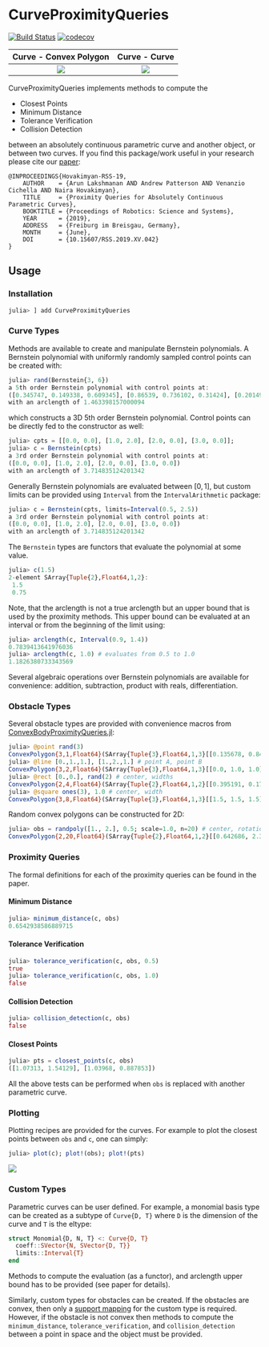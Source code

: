 # CurveProximityQueries

[![Build Status](https://travis-ci.org/arlk/CurveProximityQueries.jl.svg?branch=master)](https://travis-ci.org/arlk/CurveProximityQueries.jl) [![codecov](https://codecov.io/gh/arlk/ConvexBodyProximityQueries.jl/branch/master/graph/badge.svg)](https://codecov.io/gh/arlk/CurveProximityQueries.jl)

Curve - Convex Polygon        |  Curve - Curve
:-------------------------:|:-------------------------:
![](https://github.com/arlk/CurveProximityQueries.jl/raw/master/readme/logo1.gif)  |  ![](https://github.com/arlk/CurveProximityQueries.jl/raw/master/readme/logo2.gif)

CurveProximityQueries implements methods to compute the
 - Closest Points
 - Minimum Distance
 - Tolerance Verification
 - Collision Detection

between an absolutely continuous parametric curve and another object, or between two curves. If you find this package/work useful in your research please cite our [paper](http://www.roboticsproceedings.org/rss15/p42.pdf):
```
@INPROCEEDINGS{Hovakimyan-RSS-19, 
    AUTHOR    = {Arun Lakshmanan AND Andrew Patterson AND Venanzio Cichella AND Naira Hovakimyan}, 
    TITLE     = {Proximity Queries for Absolutely Continuous Parametric Curves}, 
    BOOKTITLE = {Proceedings of Robotics: Science and Systems}, 
    YEAR      = {2019}, 
    ADDRESS   = {Freiburg im Breisgau, Germany}, 
    MONTH     = {June}, 
    DOI       = {10.15607/RSS.2019.XV.042} 
}
```

## Usage

### Installation

```julia
julia> ] add CurveProximityQueries
```

### Curve Types

Methods are available to create and manipulate Bernstein polynomials. A Bernstein polynomial with uniformly randomly sampled control points can be created with:
```julia
julia> rand(Bernstein{3, 6})
a 5th order Bernstein polynomial with control points at:
([0.345747, 0.149338, 0.609345], [0.86539, 0.736102, 0.31424], [0.20149, 0.167441, 0.662126], [0.975667, 0.468056, 0.505278], [0.371533, 0.477992, 0.83668], [0.322821, 0.973494, 0.93129])
with an arclength of 1.463398157000094
```
which constructs a 3D 5th order Bernstein polynomial. Control points can be directly fed to the constructor as well:
```julia
julia> cpts = [[0.0, 0.0], [1.0, 2.0], [2.0, 0.0], [3.0, 0.0]];
julia> c = Bernstein(cpts)
a 3rd order Bernstein polynomial with control points at:
([0.0, 0.0], [1.0, 2.0], [2.0, 0.0], [3.0, 0.0])
with an arclength of 3.714835124201342
```
Generally Bernstein polynomials are evaluated between $[0, 1]$, but custom limits can be provided using `Interval` from the `IntervalArithmetic` package:
```julia
julia> c = Bernstein(cpts, limits=Interval(0.5, 2.5))
a 3rd order Bernstein polynomial with control points at:
([0.0, 0.0], [1.0, 2.0], [2.0, 0.0], [3.0, 0.0])
with an arclength of 3.714835124201342
```
The `Bernstein` types are functors that evaluate the polynomial at some value.
```julia
julia> c(1.5)
2-element SArray{Tuple{2},Float64,1,2}:
 1.5
 0.75
```
Note, that the arclength is not a true arclength but an upper bound that is used by the proximity methods. This upper bound can be evaluated at an interval or from the beginning of the limit using:
```julia
julia> arclength(c, Interval(0.9, 1.4))
0.7839413641976036
julia> arclength(c, 1.0) # evaluates from 0.5 to 1.0
1.1826380733343569
```
Several algebraic operations over Bernstein polynomials are available for convenience: addition, subtraction, product with reals, differentiation.

### Obstacle Types

Several obstacle types are provided with convenience macros from [ConvexBodyProximityQueries.jl](https://github.com/arlk/ConvexBodyProximityQueries.jl):
```julia
julia> @point rand(3)
ConvexPolygon{3,1,Float64}(SArray{Tuple{3},Float64,1,3}[[0.135678, 0.840508, 0.140532]])
julia> @line [0.,1.,1.], [1.,2.,1.] # point A, point B
ConvexPolygon{3,2,Float64}(SArray{Tuple{3},Float64,1,3}[[0.0, 1.0, 1.0], [1.0, 2.0, 1.0]])
julia> @rect [0.,0.], rand(2) # center, widths
ConvexPolygon{2,4,Float64}(SArray{Tuple{2},Float64,1,2}[[0.395191, 0.174093], [-0.395191, 0.174093], [-0.395191, -0.174093], [0.395191, -0.174093]])
julia> @square ones(3), 1.0 # center, width
ConvexPolygon{3,8,Float64}(SArray{Tuple{3},Float64,1,3}[[1.5, 1.5, 1.5], [0.5, 1.5, 1.5], [0.5, 0.5, 1.5], [1.5, 0.5, 1.5], [1.5, 1.5, 0.5], [0.5, 1.5, 0.5], [0.5, 0.5, 0.5], [1.5, 0.5, 0.5]])
```
Random convex polygons can be constructed for 2D:
```julia
julia> obs = randpoly([1., 2.], 0.5; scale=1.0, n=20) # center, rotation; scale, number of vertices
ConvexPolygon{2,20,Float64}(SArray{Tuple{2},Float64,1,2}[[0.642686, 2.36248], [0.622121, 2.34973], [0.42866, 2.06399], [0.412454, 2.0344], [0.454968, 1.98069], [0.499506, 1.92797], [0.599317, 1.82251], [0.62982, 1.79366], [0.659987, 1.76526], [0.733777, 1.71118], [0.87861, 1.63702], [1.07313, 1.54129], [1.46142, 1.68951], [1.46817, 1.72673], [1.48588, 1.85669], [1.46772, 2.06245], [1.3987, 2.23026], [1.30631, 2.4218], [1.20662, 2.61294], [0.88346, 2.47282]])
```
### Proximity Queries
The formal definitions for each of the proximity queries can be found in the paper.

#### Minimum Distance
```julia
julia> minimum_distance(c, obs)
0.6542938586889715
```

#### Tolerance Verification
```julia
julia> tolerance_verification(c, obs, 0.5)
true
julia> tolerance_verification(c, obs, 1.0)
false
```

#### Collision Detection
```julia
julia> collision_detection(c, obs)
false
```

#### Closest Points
```julia
julia> pts = closest_points(c, obs)
([1.07313, 1.54129], [1.03968, 0.887853])
```

All the above tests can be performed when `obs` is replaced with another parametric curve.

### Plotting
Plotting recipes are provided for the curves. For example to plot the closest points between `obs` and `c`, one can simply:
```julia
julia> plot(c); plot!(obs); plot!(pts)
```
![](https://github.com/arlk/CurveProximityQueries.jl/raw/master/readme/example.png)

### Custom Types

Parametric curves can be user defined. For example, a monomial basis type can be created as a subtype of `Curve{D, T}` where `D` is the dimension of the curve and `T` is the eltype:
```julia
struct Monomial{D, N, T} <: Curve{D, T}
  coeff::SVector{N, SVector{D, T}}
  limits::Interval{T}
end
```
Methods to compute the evaluation (as a functor), and arclength upper bound has to be provided (see paper for details).

Similarly, custom types for obstacles can be created. If the obstacles are convex, then only a [support mapping](https://github.com/arlk/ConvexBodyProximityQueries.jl#usage) for the custom type is required. However, if the obstacle is not convex then methods to compute the `minimum_distance`, `tolerance_verification`, and `collision_detection` between a point in space and the object must be provided.
